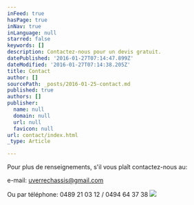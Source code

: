 ```yaml
---
inFeed: true
hasPage: true
inNav: true
inLanguage: null
starred: false
keywords: []
description: Contactez-nous pour un devis gratuit.
datePublished: '2016-01-27T07:14:47.899Z'
dateModified: '2016-01-27T07:14:38.205Z'
title: Contact
author: []
sourcePath: _posts/2016-01-25-contact.md
published: true
authors: []
publisher:
  name: null
  domain: null
  url: null
  favicon: null
url: contact/index.html
_type: Article

---
```

Pour plus de renseignements, s'il vous plaît contactez-nous au:

e-mail: uverrechassis@gmail.com

Ou par téléphone: 0489 21 03 12  /  0494 64 37 38 ![](https://the-grid-user-content.s3-us-west-2.amazonaws.com/27f77490-353b-45d2-ab70-dd1fd5c5a71c.jpg)